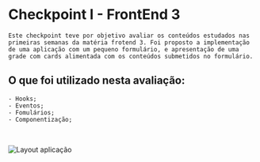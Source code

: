 # Checkpoint I - FrontEnd 3

```Este checkpoint teve por objetivo avaliar os conteúdos estudados nas primeiras semanas da matéria frotend 3. Foi proposto a implementação de uma aplicação com um pequeno formulário, e apresentação de uma grade com cards alimentada com os conteúdos submetidos no formulário.```

## O que foi utilizado nesta avaliação:
    - Hooks;
    - Eventos;
    - Fomulários;
    - Componentização;

<br/>

![Layout aplicação](./src/assets/print.png)